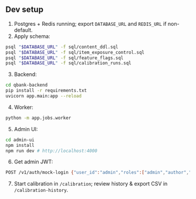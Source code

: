 ## Dev setup
1) Postgres + Redis running; export `DATABASE_URL` and `REDIS_URL` if non-default.
2) Apply schema:

```bash
psql "$DATABASE_URL" -f sql/content_ddl.sql
psql "$DATABASE_URL" -f sql/item_exposure_control.sql
psql "$DATABASE_URL" -f sql/feature_flags.sql
psql "$DATABASE_URL" -f sql/calibration_runs.sql
```

3) Backend:

```bash
cd qbank-backend
pip install -r requirements.txt
uvicorn app.main:app --reload
```

4) Worker:

```bash
python -m app.jobs.worker
```

5) Admin UI:

```bash
cd admin-ui
npm install
npm run dev # http://localhost:4000
```

6) Get admin JWT:

```bash
POST /v1/auth/mock-login {"user_id":"admin","roles":["admin","author","publisher","student"]}
```

7) Start calibration in `/calibration`; review history & export CSV in `/calibration-history`.